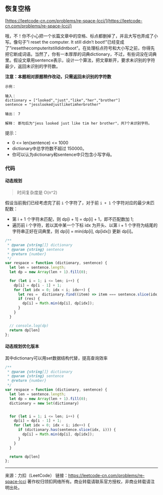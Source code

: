 ## 恢复空格



[https://leetcode-cn.com/problems/re-space-lcci/](https://leetcode-cn.com/problems/re-space-lcci/)



哦，不！你不小心把一个长篇文章中的空格、标点都删掉了，并且大写也弄成了小写。像句子"I reset the computer. It still didn’t boot!"已经变成了"iresetthecomputeritstilldidntboot"。在处理标点符号和大小写之前，你得先把它断成词语。当然了，你有一本厚厚的词典dictionary，不过，有些词没在词典里。假设文章用sentence表示，设计一个算法，把文章断开，要求未识别的字符最少，返回未识别的字符数。

**注意：本题相对原题稍作改动，只需返回未识别的字符数**



```
示例：

输入：
dictionary = ["looked","just","like","her","brother"]
sentence = "jesslookedjustliketimherbrother"

输出： 7

解释： 断句后为"jess looked just like tim her brother"，共7个未识别字符。
```



提示：

* 0 <= len(sentence) <= 1000
* dictionary中总字符数不超过 150000。
* 你可以认为dictionary和sentence中只包含小写字母。





### 代码





#### 动态规划

> 时间复杂度是 O(n^2)
>
> 

假设当前我们已经考虑完了前 `i` 个字符了，对于前 `i + 1` 个字符对应的最少未匹配数：

 

* 第 i + 1 个字符未匹配，则 dp[i + 1] = dp[i] + 1，即不匹配数加 1;
* 遍历前 i 个字符，若以其中某一个下标 idx 为开头、以第 i + 1 个字符为结尾的字符串正好在词典里，则 dp[i] = min(dp[i], dp[idx]) 更新 dp[i]。





```js
/**
 * @param {string[]} dictionary
 * @param {string} sentence
 * @return {number}
 */
var respace = function (dictionary, sentence) {
  let len = sentence.length;
  let dp = new Array(len + 1).fill(0);

  for (let i = 1; i <= len; i++) {
    dp[i] = dp[i - 1] + 1;
    for (let idx = 0; idx < i; idx++) {
      let res =  dictionary.find((item) => item === sentence.slice(idx, i))
      if (res) {
        dp[i] = Math.min(dp[i], dp[idx]);
      }
    }
  }

  // console.log(dp)
  return dp[len]
};
```





#### 动态规划优化版本

其中dictionary可以用set数据结构代替，提高查询效率



```js
/**
 * @param {string[]} dictionary
 * @param {string} sentence
 * @return {number}
 */
var respace = function (dictionary, sentence) {
  let len = sentence.length;
  let dp = new Array(len + 1).fill(0);
  dictionary = new Set(dictionary)


  for (let i = 1; i <= len; i++) {
    dp[i] = dp[i - 1] + 1;
    for (let idx = 0; idx < i; idx++) {
      if (dictionary.has(sentence.slice(idx, i))) {
        dp[i] = Math.min(dp[i], dp[idx]);
      }
    }
  }

  return dp[len]
};

```



 









----



来源：力扣（LeetCode）
链接：https://leetcode-cn.com/problems/re-space-lcci
著作权归领扣网络所有。商业转载请联系官方授权，非商业转载请注明出处。